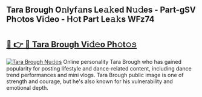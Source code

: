 ## Tara Brough O𝚗lyf𝚊ns Le𝚊𝚔ed N𝚞𝚍es - Part-gSV Ph𝚘tos Vi𝚍eo - H𝚘t Part Le𝚊𝚔s WFz74

# <h2><a href="http://hf08hgi.feru.top/?c=Tara+Brough">🔗 👉 🔴 Tara Brough Vi𝚍𝚎o Ph𝚘t𝚘𝚜</a></h2>

[![Tara Brough Nu𝚍𝚎s](https://i.imgur.com/0TWrTi3.gif)](http://hf08hgi.feru.top/?c=Tara+Brough)
Online personality Tara Brough who has gained popularity for posting lifestyle and dance-related content, including dance trend performances and mini vlogs. Tara Brough public image is one of strength and courage, but he's also known for his vulnerability and emotional depth. 
